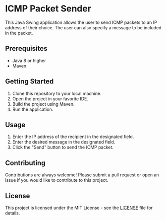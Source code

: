 # ICMP Packet Sender

This Java Swing application allows the user to send ICMP packets to an IP address of their choice. The user can also specify a message to be included in the packet.

## Prerequisites

- Java 8 or higher
- Maven

## Getting Started

1. Clone this repository to your local machine.
2. Open the project in your favorite IDE.
3. Build the project using Maven.
4. Run the application.

## Usage

1. Enter the IP address of the recipient in the designated field.
2. Enter the desired message in the designated field.
3. Click the "Send" button to send the ICMP packet.

## Contributing

Contributions are always welcome! Please submit a pull request or open an issue if you would like to contribute to this project.

## License

This project is licensed under the MIT License - see the [LICENSE](https://www.notion.so/LICENSE) file for details.
